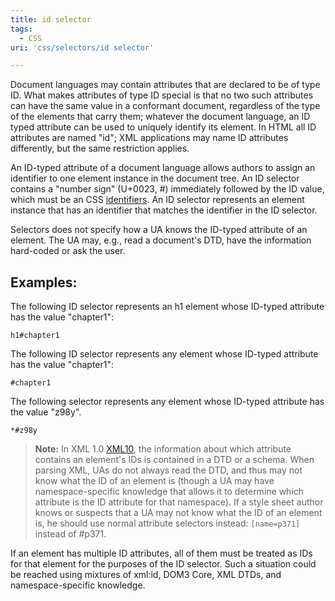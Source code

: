 ```yaml
---
title: id selector
tags:
  - CSS
uri: 'css/selectors/id selector'

---
```

Document languages may contain attributes that are declared to be of type ID. What makes attributes of type ID special is that no two such attributes can have the same value in a conformant document, regardless of the type of the elements that carry them; whatever the document language, an ID typed attribute can be used to uniquely identify its element. In HTML all ID attributes are named "id"; XML applications may name ID attributes differently, but the same restriction applies.

An ID-typed attribute of a document language allows authors to assign an identifier to one element instance in the document tree. An ID selector contains a "number sign" (U+0023, \#) immediately followed by the ID value, which must be an CSS [identifiers](http://www.w3.org/TR/CSS21/syndata.html#value-def-identifier). An ID selector represents an element instance that has an identifier that matches the identifier in the ID selector.

Selectors does not specify how a UA knows the ID-typed attribute of an element. The UA may, e.g., read a document's DTD, have the information hard-coded or ask the user.

## Examples:

The following ID selector represents an h1 element whose ID-typed attribute has the value "chapter1":

``` {.css}
h1#chapter1
```

 The following ID selector represents any element whose ID-typed attribute has the value "chapter1":

``` {.css}
#chapter1
```

 The following selector represents any element whose ID-typed attribute has the value "z98y".

``` {.css}
*#z98y
```

> **Note:** In XML 1.0 [XML10](http://www.w3.org/TR/2011/REC-css3-selectors-20110929/#XML10), the information about which attribute contains an element's IDs is contained in a DTD or a schema. When parsing XML, UAs do not always read the DTD, and thus may not know what the ID of an element is (though a UA may have namespace-specific knowledge that allows it to determine which attribute is the ID attribute for that namespace). If a style sheet author knows or suspects that a UA may not know what the ID of an element is, he should use normal attribute selectors instead: `[name=p371]` instead of \#p371.

If an element has multiple ID attributes, all of them must be treated as IDs for that element for the purposes of the ID selector. Such a situation could be reached using mixtures of xml:id, DOM3 Core, XML DTDs, and namespace-specific knowledge.